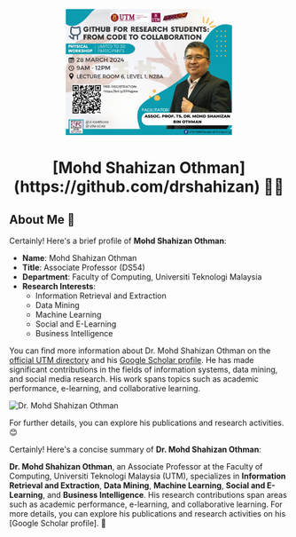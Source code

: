 
<div align="center"><img src="Github_poster.jpeg" width="300" /></div>
<h1 align="center">[Mohd Shahizan Othman](https://github.com/drshahizan) 👨‍💻</h1>


## About Me 🚀
Certainly! Here's a brief profile of **Mohd Shahizan Othman**:

- **Name**: Mohd Shahizan Othman
- **Title**: Associate Professor (DS54)
- **Department**: Faculty of Computing, Universiti Teknologi Malaysia
- **Research Interests**:
    - Information Retrieval and Extraction
    - Data Mining
    - Machine Learning
    - Social and E-Learning
    - Business Intelligence

You can find more information about Dr. Mohd Shahizan Othman on the [official UTM directory](^1^) and his [Google Scholar profile](^2^). He has made significant contributions in the fields of information systems, data mining, and social media research. His work spans topics such as academic performance, e-learning, and collaborative learning.

![Dr. Mohd Shahizan Othman](http://ts1.mm.bing.net/th?id=OIP.GURnZicaENMLYBMZN9k1LwHaFS&pid=15.1)

For further details, you can explore his publications and research activities. 😊

Certainly! Here's a concise summary of **Dr. Mohd Shahizan Othman**:

**Dr. Mohd Shahizan Othman**, an Associate Professor at the Faculty of Computing, Universiti Teknologi Malaysia (UTM), specializes in **Information Retrieval and Extraction**, **Data Mining**, **Machine Learning**, **Social and E-Learning**, and **Business Intelligence**. His research contributions span areas such as academic performance, e-learning, and collaborative learning. For more details, you can explore his publications and research activities on his [Google Scholar profile]. 🌟
